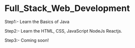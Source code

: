# Full_Stack_Web_Development

Step1:- Learn the Basics of Java 

Step2:- Learn the HTML, CSS, JavaScript NodeJs
        Reactjs.

Step3:- Coming soon!
